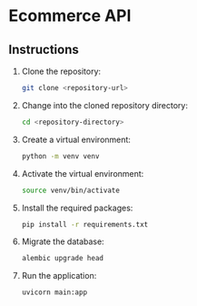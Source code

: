 # Ecommerce API

## Instructions

1. Clone the repository:
    ```sh
    git clone <repository-url>
    ```

2. Change into the cloned repository directory:
    ```sh
    cd <repository-directory>
    ```

3. Create a virtual environment:
    ```sh
    python -m venv venv
    ```

4. Activate the virtual environment:
    ```sh
    source venv/bin/activate
    ```

5. Install the required packages:
    ```sh
    pip install -r requirements.txt
    ```

6. Migrate the database:
    ```sh
    alembic upgrade head
    ```

7. Run the application:
    ```sh
    uvicorn main:app
    ```